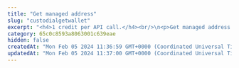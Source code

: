 ```yaml
---
title: "Get managed address"
slug: "custodialgetwallet"
excerpt: "<h4>1 credit per API call.</h4><br/>\n<p>Get managed address for an API Key. It's possible to export the private key, if query parameter <b>export</b> is set to true.</p>"
category: 65c0c8593a8063001c639eae
hidden: false
createdAt: "Mon Feb 05 2024 11:36:59 GMT+0000 (Coordinated Universal Time)"
updatedAt: "Mon Feb 05 2024 11:37:00 GMT+0000 (Coordinated Universal Time)"
---
```

